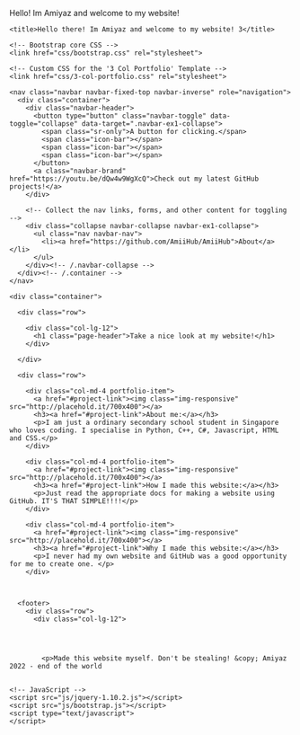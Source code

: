Hello! Im Amiyaz and welcome to my website!
<html lang="en">
  <head>
    <meta charset="utf-8">
    <meta name="viewport" content="width=device-width, initial-scale=1.0">
    <meta name="description" content="">
    <meta name="author" content="">

    <title>Hello there! Im Amiyaz and welcome to my website! 3</title>

    <!-- Bootstrap core CSS -->
    <link href="css/bootstrap.css" rel="stylesheet">

    <!-- Custom CSS for the '3 Col Portfolio' Template -->
    <link href="css/3-col-portfolio.css" rel="stylesheet">
  </head>

  <body>

    <nav class="navbar navbar-fixed-top navbar-inverse" role="navigation">
      <div class="container">
        <div class="navbar-header">
          <button type="button" class="navbar-toggle" data-toggle="collapse" data-target=".navbar-ex1-collapse">
            <span class="sr-only">A button for clicking.</span>
            <span class="icon-bar"></span>
            <span class="icon-bar"></span>
            <span class="icon-bar"></span>
          </button>
          <a class="navbar-brand" href="https://youtu.be/dQw4w9WgXcQ">Check out my latest GitHub projects!</a>
        </div>

        <!-- Collect the nav links, forms, and other content for toggling -->
        <div class="collapse navbar-collapse navbar-ex1-collapse">
          <ul class="nav navbar-nav">
            <li><a href="https://github.com/AmiiHub/AmiiHub">About</a></li>
          </ul>
        </div><!-- /.navbar-collapse -->
      </div><!-- /.container -->
    </nav>

    <div class="container">

      <div class="row">

        <div class="col-lg-12">
          <h1 class="page-header">Take a nice look at my website!</h1>
        </div>

      </div>

      <div class="row">

        <div class="col-md-4 portfolio-item">
          <a href="#project-link"><img class="img-responsive" src="http://placehold.it/700x400"></a>
          <h3><a href="#project-link">About me:</a></h3>
          <p>I am just a ordinary secondary school student in Singapore who loves coding. I specialise in Python, C++, C#, Javascript, HTML and CSS.</p>
        </div>

        <div class="col-md-4 portfolio-item">
          <a href="#project-link"><img class="img-responsive" src="http://placehold.it/700x400"></a>
          <h3><a href="#project-link">How I made this website:</a></h3>
          <p>Just read the appropriate docs for making a website using GitHub. IT'S THAT SIMPLE!!!!</p>
        </div>

        <div class="col-md-4 portfolio-item">
          <a href="#project-link"><img class="img-responsive" src="http://placehold.it/700x400"></a>
          <h3><a href="#project-link">Why I made this website:</a></h3>
          <p>I never had my own website and GitHub was a good opportunity for me to create one. </p>
        </div>

    

      <footer>
        <div class="row">
          <div class="col-lg-12">
            
            
            
            
            <p>Made this website myself. Don't be stealing! &copy; Amiyaz 2022 - end of the world 
         
      
    <!-- JavaScript -->
    <script src="js/jquery-1.10.2.js"></script>
    <script src="js/bootstrap.js"></script>
    <script type="text/javascript">
    </script>
  
